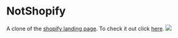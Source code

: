 # NotShopify
A clone of the [shopify landing page](https://www.shopify.com/free-trial). To check it out click [here](https://electromorphous.github.io/NotShopify/).
[![](Screenshot.png)](https://electromorphous.github.io/NotShopify/)
